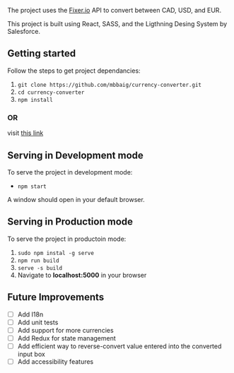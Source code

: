 The project uses the [Fixer.io](fixer.io) API to convert between CAD, USD, and EUR.

This project is built using React, SASS, and the Ligthning Desing System by Salesforce. 

## Getting started

Follow the steps to get project dependancies:

1. `git clone https://github.com/mbbaig/currency-converter.git`
1. `cd currency-converter`
1. `npm install`

### OR

visit [this link](https://mbbaig.github.io/currency-converter)

## Serving in Development mode

To serve the project in development mode:

* `npm start`

A window should open in your default browser.

## Serving in Production mode

To serve the project in productoin mode:

1. `sudo npm instal -g serve`
1. `npm run build`
1. `serve -s build`
1. Navigate to **localhost:5000** in your browser

## Future Improvements

* [ ] Add I18n
* [ ] Add unit tests
* [ ] Add support for more currencies
* [ ] Add Redux for state management
* [ ] Add efficient way to reverse-convert value entered into the converted input box
* [ ] Add accessibility features
